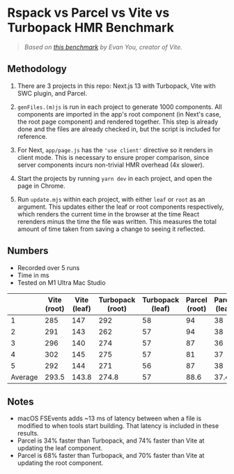 # Rspack vs Parcel vs Vite vs Turbopack HMR Benchmark

> _Based on [this benchmark](https://github.com/yyx990803/vite-vs-next-turbo-hmr) by Evan You, creator of Vite._

## Methodology

1. There are 3 projects in this repo: Next.js 13 with Turbopack, Vite with SWC plugin, and Parcel.

2. `genFiles.(m)js` is run in each project to generate 1000 components. All components are imported in the app's root component (in Next's case, the root page component) and rendered together. This step is already done and the files are already checked in, but the script is included for reference.

3. For Next, `app/page.js` has the `'use client'` directive so it renders in client mode. This is necessary to ensure proper comparison, since server components incurs non-trivial HMR overhead (4x slower).

4. Start the projects by running `yarn dev` in each project, and open the page in Chrome.

5. Run `update.mjs` within each project, with either `leaf` or `root` as an argument. This updates either the leaf or root components respectively, which renders the current time in the browser at the time React rerenders minus the time the file was written. This measures the total amount of time taken from saving a change to seeing it reflected.

## Numbers

- Recorded over 5 runs
- Time in ms
- Tested on M1 Ultra Mac Studio

|         | Vite (root) | Vite (leaf) | Turbopack (root)   | Turbopack (leaf)   | Parcel (root)   | Parcel (leaf)   |
| ------- | ----------- | ----------- | ------------------ | ------------------ | --------------- | --------------- |
| 1       | 285         | 147         | 292                | 58                 | 94              | 38              |
| 2       | 291         | 143         | 262                | 57                 | 94              | 38              |
| 3       | 296         | 140         | 274                | 57                 | 87              | 36              |
| 4       | 302         | 145         | 275                | 57                 | 81              | 37              |
| 5       | 292         | 144         | 271                | 56                 | 87              | 38              |
| Average | 293.5       | 143.8       | 274.8              | 57                 | 88.6            | 37.4            |

## Notes

- macOS FSEvents adds ~13 ms of latency between when a file is modified to when tools start building. That latency is included in these results.
- Parcel is 34% faster than Turbopack, and 74% faster than Vite at updating the leaf component.
- Parcel is 68% faster than Turbopack, and 70% faster than Vite at updating the root component.
